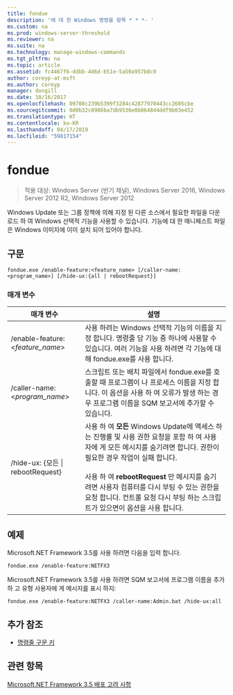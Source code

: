 ```yaml
---
title: fondue
description: '에 대 한 Windows 명령을 항목 * * *- '
ms.custom: na
ms.prod: windows-server-threshold
ms.reviewer: na
ms.suite: na
ms.technology: manage-windows-commands
ms.tgt_pltfrm: na
ms.topic: article
ms.assetid: fc4467f6-ddbb-4d6d-b51e-5a50a957b8c0
author: coreyp-at-msft
ms.author: coreyp
manager: dongill
ms.date: 10/16/2017
ms.openlocfilehash: 09708c239b5399f3284c42877970443cc2605cbe
ms.sourcegitcommit: 0d0b32c8986ba7db9536e0b8648d4ddf9b03e452
ms.translationtype: HT
ms.contentlocale: ko-KR
ms.lasthandoff: 04/17/2019
ms.locfileid: "59817154"
---
```

# <a name="fondue"></a>fondue

>적용 대상: Windows Server (반기 채널), Windows Server 2016, Windows Server 2012 R2, Windows Server 2012

Windows Update 또는 그룹 정책에 의해 지정 된 다른 소스에서 필요한 파일을 다운로드 하 여 Windows 선택적 기능을 사용할 수 있습니다. 기능에 대 한 매니페스트 파일은 Windows 이미지에 이미 설치 되어 있어야 합니다. 
## <a name="syntax"></a>구문
```
fondue.exe /enable-feature:<feature_name> [/caller-name:<program_name>] [/hide-ux:{all | rebootRequest}]
```
### <a name="parameters"></a>매개 변수
|매개 변수|설명|
|-------|--------|
|/enable-feature:<*feature_name*>|사용 하려는 Windows 선택적 기능의 이름을 지정 합니다. 명령줄 당 기능 중 하나에 사용할 수 있습니다. 여러 기능을 사용 하려면 각 기능에 대해 fondue.exe를 사용 합니다.|
|/caller-name:<*program_name*>|스크립트 또는 배치 파일에서 fondue.exe를 호출할 때 프로그램이 나 프로세스 이름을 지정 합니다. 이 옵션을 사용 하 여 오류가 발생 하는 경우 프로그램 이름을 SQM 보고서에 추가할 수 있습니다.|
|/hide-ux: {모든 &#124; rebootRequest}|사용 하 여 **모든** Windows Update에 액세스 하는 진행률 및 사용 권한 요청을 포함 하 여 사용자에 게 모든 메시지를 숨기려면 합니다. 권한이 필요한 경우 작업이 실패 합니다.<br /><br />사용 하 여 **rebootRequest** 만 메시지를 숨기려면 사용자 컴퓨터를 다시 부팅 수 있는 권한을 요청 합니다. 컨트롤 요청 다시 부팅 하는 스크립트가 있으면이 옵션을 사용 합니다.|
## <a name="BKMK_Examples"></a>예제
Microsoft.NET Framework 3.5를 사용 하려면 다음을 입력 합니다.
```
fondue.exe /enable-feature:NETFX3
```
Microsoft.NET Framework 3.5를 사용 하려면 SQM 보고서에 프로그램 이름을 추가 하 고 유형 사용자에 게 메시지를 표시 하지:
```
fondue.exe /enable-feature:NETFX3 /caller-name:Admin.bat /hide-ux:all
```
## <a name="additional-references"></a>추가 참조
-   [명령줄 구문 키](command-line-syntax-key.md)
## <a name="see-also"></a>관련 항목
[Microsoft.NET Framework 3.5 배포 고려 사항](https://go.microsoft.com/fwlink/?LinkId=248869)
